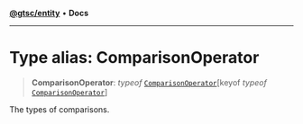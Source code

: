[**@gtsc/entity**](../overview.md) • **Docs**

***

# Type alias: ComparisonOperator

> **ComparisonOperator**: *typeof* [`ComparisonOperator`](../variables/ComparisonOperator.md)\[keyof *typeof* [`ComparisonOperator`](../variables/ComparisonOperator.md)\]

The types of comparisons.
